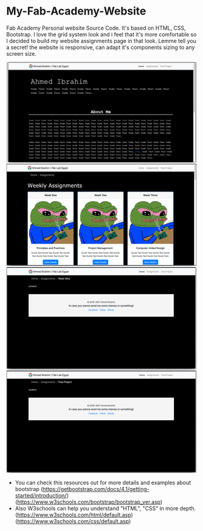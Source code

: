 # My-Fab-Academy-Website
Fab Academy Personal website Source Code. It's based on HTML, CSS, Bootstrap. I love the grid system look and i feel that it's more comfortable so I decided to build my website assignments page in that look. Lemme tell you a secret! the website is responsive, can adapt it's components sizing to any screen size.

<img src="ReadmeImages/Screen%20Shot%202020-02-01%20at%207.08.02%20PM-min.png">

<img src="ReadmeImages/Screen%20Shot%202020-02-01%20at%207.08.30%20PM-min.png">

<img src="ReadmeImages/Screen%20Shot%202020-02-01%20at%207.09.09%20PM-min.png">

<img src="ReadmeImages/Screen%20Shot%202020-02-01%20at%207.10.38%20PM-min.png">

- You can check this resources out for more details and examples about bootstrap 
(https://getbootstrap.com/docs/4.1/getting-started/introduction/)
(https://www.w3schools.com/bootstrap/bootstrap_ver.asp)
- Also W3schools can help you understand "HTML", "CSS" in more depth.
(https://www.w3schools.com/html/default.asp)
(https://www.w3schools.com/css/default.asp)
